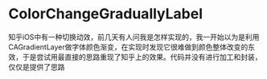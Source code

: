 # ColorChangeGraduallyLabel
知乎iOS中有一种切换动效，前几天有人问我是怎样实现的，我一开始以为是利用CAGradientLayer做字体颜色渐变，在实现时发现它很难做到颜色整体改变的东效，于是尝试用最直接的思路重现了知乎上的效果。代码并没有进行加工和封装，仅仅是提供了思路
